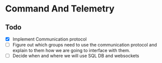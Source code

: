 # Command And Telemetry

## Todo

- [x] Implement Communication protocol
- [ ] Figure out which groups need to use the communication protocol and explain to them how we are going to interface with them.
- [ ] Decide when and where we will use SQL DB and websockets
